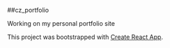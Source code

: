 ##cz_portfolio

Working on my personal portfolio site

This project was bootstrapped with [Create React App](https://github.com/facebookincubator/create-react-app).
